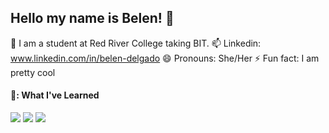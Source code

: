## Hello my name is Belen! 👋

🌱 I am a student at Red River College taking BIT.
📫 Linkedin: www.linkedin.com/in/belen-delgado
😄 Pronouns: She/Her
⚡ Fun fact: I am pretty cool

<!--
**bmagdalenaa/bmagdalenaa** is a ✨ _special_ ✨ repository because its `README.md` (this file) appears on your GitHub profile.

Here are some ideas to get you started:

- 🔭 I’m currently working on ...
- 🌱 I am a student at Red River College taking BIT.
- 👯 I’m looking to collaborate on ...
- 🤔 I’m looking for help with ...
- 💬 Ask me about ...
- 📫 Linkedin: www.linkedin.com/in/belen-delgado
- 😄 Pronouns: She/Her
- ⚡ Fun fact: I am pretty cool
-->

#### 📖: What I've Learned

<img src="https://img.shields.io/badge/Java-007396?style=flat-square&logo=java&logoColor=white"/>
<img src="https://img.shields.io/badge/JavaScript-F7DF1E?style=flat-square&logo=javaScript&logoColor=white"/>
<img src="https://img.shields.io/badge/HTML5-E34F26?style=flat-square&logo=HTML5&logoColor=white"/>
